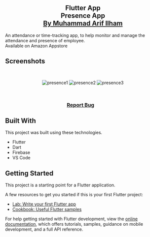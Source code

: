 <h2 align="center">
  Flutter App<br/>
  <a>Presence App</a>
</br>
  <a href="" target="_blank">By Muhammad Arif Ilham</a>
</h2>

An attendance or time-tracking app, to help monitor and manage the attendance and presence of employee.
</br>
Available on Amazon Appstore

## Screenshots

</br>

<center>
  
![presence1](https://github.com/ArifIlham0/flutter-presence-app/assets/90549963/0e2bd427-12ac-412d-a2e3-b764fc229b51)
![presence2](https://github.com/ArifIlham0/flutter-presence-app/assets/90549963/ae2d078d-6eaf-452a-bba2-0a538ce92927)
![presence3](https://github.com/ArifIlham0/flutter-presence-app/assets/90549963/b9b7b1e4-5ed0-4294-9796-8383253e9de8)

</center>

<br/>

<h3 align="center">
    <a href="https://github.com/ArifIlham0/react-native-job-app/issues">Report Bug</a> &nbsp; &nbsp;
</h3>

## Built With

This project was built using these technologies.

- Flutter
- Dart
- Firebase
- VS Code

## Getting Started

This project is a starting point for a Flutter application.

A few resources to get you started if this is your first Flutter project:

- [Lab: Write your first Flutter app](https://docs.flutter.dev/get-started/codelab)
- [Cookbook: Useful Flutter samples](https://docs.flutter.dev/cookbook)

For help getting started with Flutter development, view the
[online documentation](https://docs.flutter.dev/), which offers tutorials,
samples, guidance on mobile development, and a full API reference.
